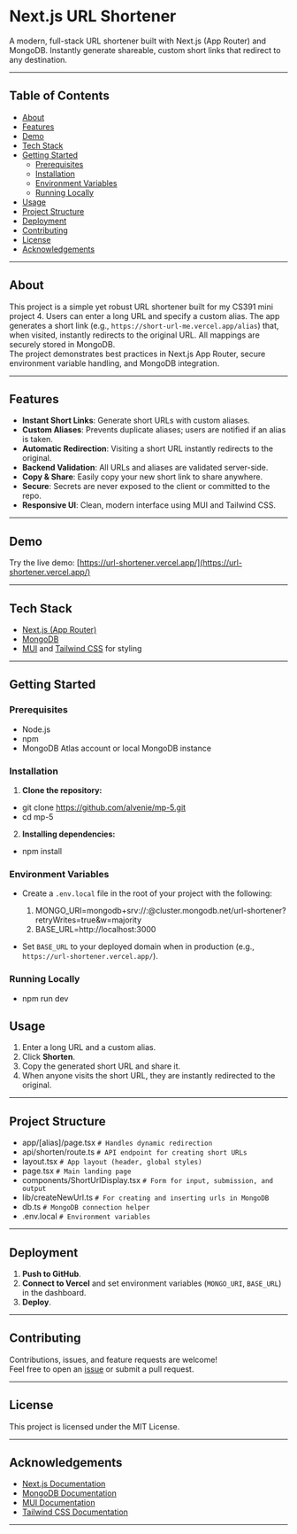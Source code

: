 # Next.js URL Shortener

A modern, full-stack URL shortener built with Next.js (App Router) and MongoDB. Instantly generate shareable, custom short links that redirect to any destination.

---

## Table of Contents

- [About](#about)
- [Features](#features)
- [Demo](#demo)
- [Tech Stack](#tech-stack)
- [Getting Started](#getting-started)
    - [Prerequisites](#prerequisites)
    - [Installation](#installation)
    - [Environment Variables](#environment-variables)
    - [Running Locally](#running-locally)
- [Usage](#usage)
- [Project Structure](#project-structure)
- [Deployment](#deployment)
- [Contributing](#contributing)
- [License](#license)
- [Acknowledgements](#acknowledgements)

---

## About

This project is a simple yet robust URL shortener built for my CS391 mini project 4. Users can enter a long URL and specify a custom alias. The app generates a short link (e.g., `https://short-url-me.vercel.app/alias`) that, when visited, instantly redirects to the original URL. All mappings are securely stored in MongoDB.  
The project demonstrates best practices in Next.js App Router, secure environment variable handling, and MongoDB integration.

---

## Features

- **Instant Short Links**: Generate short URLs with custom aliases.
- **Custom Aliases**: Prevents duplicate aliases; users are notified if an alias is taken.
- **Automatic Redirection**: Visiting a short URL instantly redirects to the original.
- **Backend Validation**: All URLs and aliases are validated server-side.
- **Copy & Share**: Easily copy your new short link to share anywhere.
- **Secure**: Secrets are never exposed to the client or committed to the repo.
- **Responsive UI**: Clean, modern interface using MUI and Tailwind CSS.

---

## Demo

Try the live demo: [https://url-shortener.vercel.app/](https://url-shortener.vercel.app/)

---

## Tech Stack

- [Next.js (App Router)](https://nextjs.org/)
- [MongoDB](https://mongodb.com/)
- [MUI](https://mui.com/) and [Tailwind CSS](https://tailwindcss.com/) for styling

---

## Getting Started

### Prerequisites

- Node.js
- npm
- MongoDB Atlas account or local MongoDB instance

### Installation

1. **Clone the repository:**

- git clone https://github.com/alvenie/mp-5.git
- cd mp-5

2. **Installing dependencies:**

- npm install

### Environment Variables

- Create a `.env.local` file in the root of your project with the following:

  1. MONGO_URI=mongodb+srv://<user>:<password>@cluster.mongodb.net/url-shortener?retryWrites=true&w=majority
  2. BASE_URL=http://localhost:3000


- Set `BASE_URL` to your deployed domain when in production (e.g., `https://url-shortener.vercel.app/`).

### Running Locally

- npm run dev

## Usage

1. Enter a long URL and a custom alias.
2. Click **Shorten**.
3. Copy the generated short URL and share it.
4. When anyone visits the short URL, they are instantly redirected to the original.

---

## Project Structure

- app/[alias]/page.tsx `# Handles dynamic redirection`
- api/shorten/route.ts `# API endpoint for creating short URLs`
- layout.tsx `# App layout (header, global styles)`
- page.tsx `# Main landing page`
- components/ShortUrlDisplay.tsx `# Form for input, submission, and output`
- lib/createNewUrl.ts `# For creating and inserting urls in MongoDB`
- db.ts `# MongoDB connection helper`
- .env.local `# Environment variables`
    
---

## Deployment

1. **Push to GitHub**.
2. **Connect to Vercel** and set environment variables (`MONGO_URI`, `BASE_URL`) in the dashboard.
3. **Deploy**.

---

## Contributing

Contributions, issues, and feature requests are welcome!  
Feel free to open an [issue](https://github.com/alvenie/mp-5/issues) or submit a pull request.

---

## License

This project is licensed under the MIT License.

---

## Acknowledgements

- [Next.js Documentation](https://nextjs.org/docs/)
- [MongoDB Documentation](https://mongodb.com/docs/)
- [MUI Documentation](https://mui.com/)
- [Tailwind CSS Documentation](https://tailwindcss.com/docs)

---